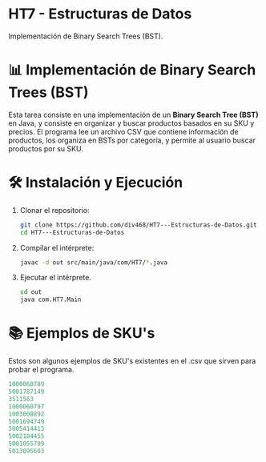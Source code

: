 # HT7 - Estructuras de Datos
Implementación de Binary Search Trees (BST).

# 📊 Implementación de Binary Search Trees (BST)
Esta tarea consiste en una implementación de un **Binary Search Tree (BST)** en Java, y consiste en organizar y buscar productos basados en su SKU y precios. El programa lee un archivo CSV que contiene información de productos, los organiza en BSTs por categoría, y permite al usuario buscar productos por su SKU.

# 🛠️ Instalación y Ejecución
1. Clonar el repositorio:
    ```bash
    git clone https://github.com/div468/HT7---Estructuras-de-Datos.git
    cd HT7---Estructuras-de-Datos
    ```

2. Compilar el intérprete:
    ```bash 
    javac -d out src/main/java/com/HT7/*.java
    ```

3. Ejecutar el intérprete.
    ```bash
    cd out
    java com.HT7.Main
    ```

# 📚 Ejemplos de SKU's
Estos son algunos ejemplos de SKU's existentes en el .csv que sirven para probar el programa.
```lisp
1000060789
5001787149
3511563
1000060797
1003008892
5001694749
5005414413
5002184455
5001055799
5013095603
```